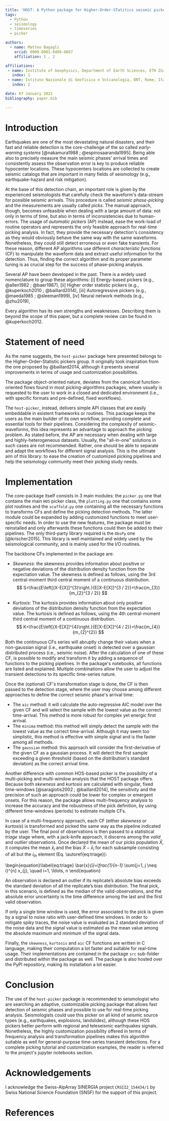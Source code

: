 ```yaml
---
title: 'HOST: A Python package for Higher-Order-STatitics seismic pickers'
tags:
  - Python
  - seismology
  - timeseries
  - picker

authors:
  - name: Matteo Bagagli
    orcid: 0000-0001-9409-8667
    affiliation: 1 , 2

affiliations:
 - name: Institute of Geophysics, Department of Earth Sciences, ETH Zürich, Switzerland
   index: 1
 - name: Istituto Nazionale di Geofisica e Vulcanologia, ONT, Rome, Italy
   index: 2

date: 07 January 2022
bibliography: paper.bib

---
```


# Introduction

Earthquakes are one of the most devastating natural disasters, and their fast
and reliable detection is the core-challenge of the so called
_early-warning systems_ [@nakamura1988 ; @espinosaaranda1995]. Being able also to precisely measure
the main seismic phases’ arrival times and consistently assess the observation
error is key to produce reliable hypocenter locations. These hypocenters
locations are collected to  create seismic catalogs that are important
in many fields of seismology (e.g., earthquake-hazard and risk mitigation).

At the base of this detection chain, an important role is given by the experienced
seismologists that carefully check the waveform's data-stream for possible seismic arrivals.
This procedure is called _seismic phase-picking_ and the measurements are usually called _picks_.
The manual approach, though, becomes unfeasible when dealing with a large amount
of data: not only in terms of time, but also in terms of inconsistencies due to human-errors.
The usage of _automatic pickers_ (AP) instead, ease the work-load of routine operators and represents the only feasible approach for real-time picking analysis.
In fact, they provide the necessary detection's consistency as they would obviously behave the
same way with the same waveforms. Nonetheless, they could still detect erroneous or
even fake transients.
For these reason, different AP algorithms use different _characteristic functions_ (CF)
to manipulate the waveform data and extract useful information for the detection.
Thus, finding the correct algorithm and its proper parameter tuning is as crucial step for the
success of phase-picking analysis.

Several AP have been developed in the past. There is a widely
used nomenclature to group these algorithms:
[i] Energy-based pickers (e.g., @allen1982 ;  @baer1987),
[ii] Higher order statistic pickers (e.g., @kuperkoch2010 ; @baillard2014),
[iii] Autoregressive pickers (e.g., @maeda1985 ; @sleeman1999),
[iv] Neural network methods (e.g., @zhu2019),

Every algorithm has its own strengths and weaknesses. Describing them is beyond the scope
of this paper, but a complete review can be found in @kuperkoch2012.

# Statement of need

As the name suggests, the `host-picker` package here presented belongs to the
Higher-Order-Statistic pickers group. It originally took inspiration from the one proposed
by @baillard2014, although it presents several improvements in terms of
usage and customization possibilities.

The package object-oriented nature, deviates from the canonical function-oriented flows
found in most picking-algorithms packages, where usually is requested to the user to work in a closed
and dedicated environment (i.e., with specific formats and pre-defined, fixed workflows).

The `host-picker`, instead, delivers simple API classes that are easily embeddable in
existent frameworks or routines.
This package keeps the users as the main builder of its own workflow,
providing complete and essential tools for their pipelines.
Considering the complexity of seismic-waveforms, this idea represents an advantage to approach the picking problem.
As stated before, the AP are necessary  when dealing with
large  and highly-heterogeneous datasets. Usually, the "all-in-one" solutions in such cases are not recommended.
Rather, one should be able to separate and adapt the workflows for different signal analysis.
This is the ultimate aim of this library: to ease the creation of customized picking pipelines and help the seismology community meet their picking study needs.


# Implementation

The core-package itself consists in 3 main modules: the `picker.py` one that contains
the main `HOS` picker class, the `plotting.py` one that contains some plot routines and
the `scaffold.py` one containing all the necessary functions to
transforms CFs and define the picking detection methods.
The latter module could be expanded by adding customized functions to meet
user-specific needs. In order to use the new features, the package must be reinstalled and only afterwards these functions could then be added to their pipelines.
The only third-party library required is the `ObsPy` one [@krischer2015]. This library is well maintained and widely used by the seismological community, and is mainly used for the I/O routines.

The backbone CFs implemented in the package are:

- _Skewness_:
the skewness provides information about positive or negative deviations of the distribution density function from the expectation value.
The skewness is defined as follows, using the 3rd central-moment third central moment of a continuous distribution.
$$
S=\frac{E\left[(X-E[X]]^{3}\right.}{E[X-E[X]]^{3 / 2}}=\frac{m_{3}}{m_{2}^{3 / 2}}
$$

- _Kurtosis_:
The kurtosis provides information about only positive deviations of the distribution density function from the expectation value.
The kurtosis is defined as follows, using the 4th central-moment third central moment of a continuous distribution.
$$
K=\frac{E\left[(X-E[X]]^{4}\right.}{E[X-E[X]]^{4 / 2}}=\frac{m_{4}}{m_{2}^{2}}
$$

Both the continuous CFs series will abruptly change their values when a non-gaussian signal (i.e., earthquake onset) is detected over a gaussian distributed process (i.e., seismic noise).
After the calculation of one of these CF, is possible to modify and transform it by adding a sequence of functions to the picking pipelines. In the package's notebooks, all  functions are listed and explained. Multiple combinations allow the user to adjust the transient detections to its specific time-series nature.

Once the (optional) CF's transformation stage is done, the CF is then passed to the detection stage, where the user may choose among different approaches to define the correct seismic phase's arrival time:

- The `aic` method: it will calculate the auto-regressive AIC model over the given CF and will select the sample with the lowest value as the correct time-arrival. This method is more robust for complex yet energic first arrival.
- The `minima` method: this method will simply detect the sample with the lowest value as the correct time-arrival. Although it may seem too simplistic, this method is effective  with simple signal and is the faster among all methods.
- The `gaussian` method: this approach will consider the first-derivative of the given CF as a gaussian process. It will detect the first sample exceeding a given threshold (based on the distribution's standard deviation) as the correct arrival time.

Another difference with common HOS-based picker is the possibility of a multi-picking and multi-window analysis that the HOST package offers. Because both _skewness_ and _kurtosis_ are calculated with singular, fixed time-windows [@saragiotis2002 ; @baillard2014], the sensitivity and the precision of such an approach could be lower for complex or emergent onsets. For this reason, the package allows multi-frequency analysis to increase the accuracy and the robustness of the pick definition, by using different time-windows (periods) to estimate multiple CFs.

In case of a multi-frequency approach, each CF (either _skewness_ or _kurtosis_) is transformed and picked the same way as the pipeline indicated by the user. The final pool of observations is then passed to a statistical _triage_ stage where, with a jack-knife approach, it discerns among the _valid_ and _outlier_ observations.
Once declared the mean of our picks population $\bar{X}$, it computes the mean $\bar{x}_{i}$ and the bias $\bar{X} - \bar{x}_{i}$ for each subsample consisting of all but the $i_{th}$ element (Eq. \autoref{eq:triage}):

\begin{equation}\label{eq:triage}
  \bar{x}_{i}=\frac{1}{n-1} \sum_{j=1, j \neq i}^{n} x_{j}, \quad i=1, \ldots, n
\end{equation}

An observation is declared an outlier if its replicate’s absolute bias exceeds the standard deviation of all the replicate’s bias distribution. The final pick, in this scenario, is defined as the median of the valid-observations, and the absolute error uncertainty is the time difference among the last and the first valid observation.

If only a single time window is used, the error associated to the pick is given by a signal to noise ratio with user-defined time windows. In order to mitigate spiky traces, the noise value is evaluated as 2 standard deviation of the noise data and the signal value is estimated as the mean value among the absolute maximum and minimum of the signal data.

Finally, the `skewness`, `kurtosis` and `aic` CF functions are written in C language, making their computation a lot faster and suitable for real-time usage. Their implementations are contained in the package `src` sub-folder and distributed within the package as well. The package is also hosted over the PyPI repository, making its installation a lot easier.


# Conclusion

The use of the `host-picker` package is recommended to seismologist who
are searching an adaptive, customizable picking package that allows
fast detection of seismic phases and possible to use for real-time picking analysis.
Seismologists could use this picker on all kind of seismic source types (e.g., earthquakes, explosions, landslides), although these HOS pickers better perform with regional and teleseismic earthquakes signals.
Nonetheless, the highly customization possibility offered in terms of frequency analysis and transformation pipelines  makes this algorithm suitable as well for general-purpose time-series transient detections.
For a complete picking tutorial and customization examples, the reader is referred to the project's jupyter notebooks section.

# Acknowledgements

I acknowledge the Swiss-AlpArray SINERGIA project `CRSII2_154434/1` by Swiss National Science Foundation (SNSF) for the support of this project.

# References
